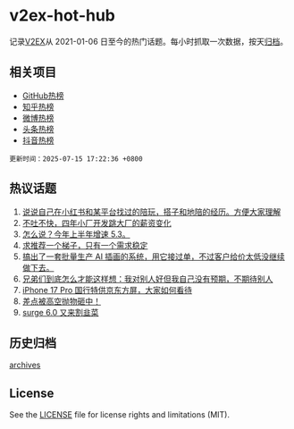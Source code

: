 # v2ex-hot-hub

 记录[V2EX](https://www.v2ex.com/)从 2021-01-06 日至今的热门话题。每小时抓取一次数据，按天[归档](archives)。
 
 ## 相关项目

- [GitHub热榜](https://github.com/lonnyzhang423/github-hot-hub)
- [知乎热榜](https://github.com/lonnyzhang423/zhihu-hot-hub)
- [微博热榜](https://github.com/lonnyzhang423/weibo-hot-hub)
- [头条热榜](https://github.com/lonnyzhang423/toutiao-hot-hub)
- [抖音热榜](https://github.com/lonnyzhang423/douyin-hot-hub)


 `更新时间：2025-07-15 17:22:36 +0800`

## 热议话题

1. [说说自己在小红书和某平台找过的陪玩，搭子和地陪的经历。方便大家理解](https://www.v2ex.com/t/1145279)
1. [不吐不快，四年小厂开发跳大厂的薪资变化](https://www.v2ex.com/t/1145170)
1. [怎么说？今年上半年增速 5.3。](https://www.v2ex.com/t/1145234)
1. [求推荐一个梯子，只有一个需求稳定](https://www.v2ex.com/t/1145254)
1. [搞出了一套批量生产 AI 插画的系统，用它接过单，不过客户给价太低没继续做下去。](https://www.v2ex.com/t/1145135)
1. [兄弟们到底怎么才能这样想：我对别人好但我自己没有预期，不期待别人](https://www.v2ex.com/t/1145207)
1. [iPhone 17 Pro 国行特供京东方屏，大家如何看待](https://www.v2ex.com/t/1145191)
1. [差点被高空抛物砸中！](https://www.v2ex.com/t/1145239)
1. [surge 6.0 又来割韭菜](https://www.v2ex.com/t/1145118)

## 历史归档

[archives](archives)

## License

See the [LICENSE](LICENSE) file for license rights and limitations (MIT).
